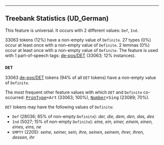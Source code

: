 

--------------------------------------------------------------------------------

## Treebank Statistics (UD_German)

This feature is universal.
It occurs with 2 different values: `Def`, `Ind`.

33063 tokens (12%) have a non-empty value of `Definite`.
27 types (0%) occur at least once with a non-empty value of `Definite`.
2 lemmas (0%) occur at least once with a non-empty value of `Definite`.
The feature is used with 1 part-of-speech tags: [de-pos/DET]() (33063; 12% instances).

### `DET`

33063 [de-pos/DET]() tokens (94% of all `DET` tokens) have a non-empty value of `Definite`.

The most frequent other feature values with which `DET` and `Definite` co-occurred: <tt><a href="PronType.html">PronType</a>=Art</tt> (33063; 100%), <tt><a href="Number.html">Number</a>=Sing</tt> (23089; 70%).

`DET` tokens may have the following values of `Definite`:

* `Def` (28036; 85% of non-empty `Definite`): <em>der, die, dem, den, das, des</em>
* `Ind` (5027; 15% of non-empty `Definite`): <em>eine, ein, einer, einem, einen, eines, eins, ne</em>
* `EMPTY` (2205): <em>seine, seiner, sein, ihre, seinen, seinem, ihrer, ihren, dessen, ihr</em>

